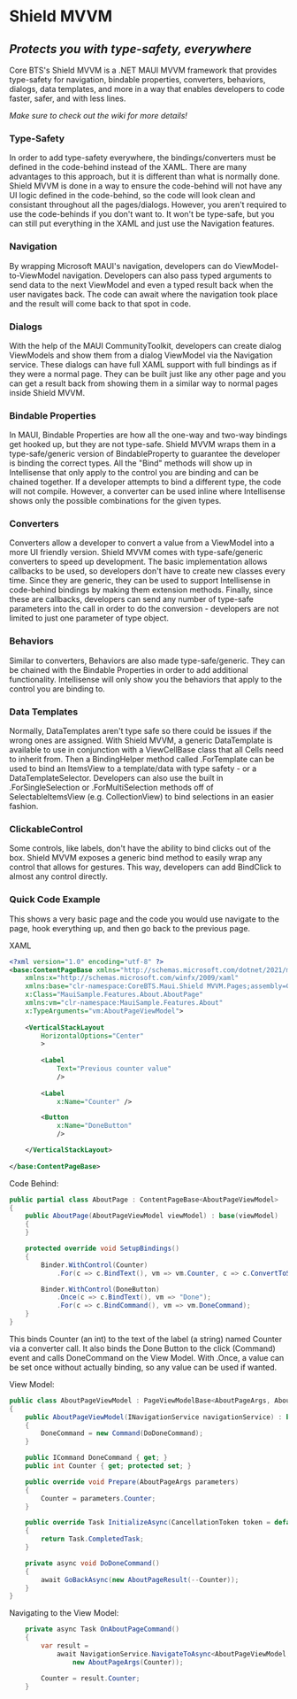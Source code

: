 # Shield MVVM
## _Protects you with type-safety, everywhere_

Core BTS's Shield MVVM is a .NET MAUI MVVM framework that provides type-safety for navigation, bindable properties, converters, behaviors, dialogs, data templates, and more in a way that enables developers to code faster, safer, and with less lines.

_Make sure to check out the wiki for more details!_

### Type-Safety
In order to add type-safety everywhere, the bindings/converters must be defined in the code-behind instead of the XAML. There are many advantages to this approach, but it is different than what is normally done. Shield MVVM is done in a way to ensure the code-behind will not have any UI logic defined in the code-behind, so the code will look clean and consistant throughout all the pages/dialogs. However, you aren't required to use the code-behinds if you don't want to. It won't be type-safe, but you can still put everything in the XAML and just use the Navigation features.

### Navigation
By wrapping Microsoft MAUI's navigation, developers can do ViewModel-to-ViewModel navigation. Developers can also pass typed arguments to send data to the next ViewModel and even a typed result back when the user navigates back. The code can await where the navigation took place and the result will come back to that spot in code.

### Dialogs
With the help of the MAUI CommunityToolkit, developers can create dialog ViewModels and show them from a dialog ViewModel via the Navigation service. These dialogs can have full XAML support with full bindings as if they were a normal page. They can be built just like any other page and you can get a result back from showing them in a similar way to normal pages inside Shield MVVM.

### Bindable Properties
In MAUI, Bindable Properties are how all the one-way and two-way bindings get hooked up, but they are not type-safe. Shield MVVM wraps them in a type-safe/generic version of BindableProperty to guarantee the developer is binding the correct types. All the "Bind" methods will show up in Intellisense that only apply to the control you are binding and can be chained together. If a developer attempts to bind a different type, the code will not compile. However, a converter can be used inline where Intellisense shows only the possible combinations for the given types.

### Converters
Converters allow a developer to convert a value from a ViewModel into a more UI friendly version. Shield MVVM comes with type-safe/generic converters to speed up development. The basic implementation allows callbacks to be used, so developers don't have to create new classes every time. Since they are generic, they can be used to support Intellisense in code-behind bindings by making them extension methods. Finally, since these are callbacks, developers can send any number of type-safe parameters into the call in order to do the conversion - developers are not limited to just one parameter of type object.

### Behaviors
Similar to converters, Behaviors are also made type-safe/generic. They can be chained with the Bindable Properties in order to add additional functionality. Intellisense will only show you the behaviors that apply to the control you are binding to.

### Data Templates
Normally, DataTemplates aren't type safe so there could be issues if the wrong ones are assigned. With Shield MVVM, a generic DataTemplate is available to use in conjunction with a ViewCellBase class that all Cells need to inherit from. Then a BindingHelper method called .ForTemplate can be used to bind an ItemsView to a template/data with type safety - or a DataTemplateSelector. Developers can also use the built in .ForSingleSelection or .ForMultiSelection methods off of SelectableItemsView (e.g. CollectionView) to bind selections in an easier fashion.

### ClickableControl
Some controls, like labels, don't have the ability to bind clicks out of the box. Shield MVVM exposes a generic bind method to easily wrap any control that allows for gestures. This way, developers can add BindClick to almost any control directly.

### Quick Code Example

This shows a very basic page and the code you would use navigate to the page, hook everything up, and then go back to the previous page.

XAML
```xml
<?xml version="1.0" encoding="utf-8" ?>
<base:ContentPageBase xmlns="http://schemas.microsoft.com/dotnet/2021/maui"
    xmlns:x="http://schemas.microsoft.com/winfx/2009/xaml"
    xmlns:base="clr-namespace:CoreBTS.Maui.Shield MVVM.Pages;assembly=CoreBTS.Maui.Shield MVVM"
    x:Class="MauiSample.Features.About.AboutPage"
    xmlns:vm="clr-namespace:MauiSample.Features.About"
    x:TypeArguments="vm:AboutPageViewModel">
    
    <VerticalStackLayout
        HorizontalOptions="Center"
        >
        
        <Label
            Text="Previous counter value" 
            />
        
        <Label 
            x:Name="Counter" />

        <Button
            x:Name="DoneButton"
            />

    </VerticalStackLayout>
    
</base:ContentPageBase>
```

Code Behind:
```csharp
public partial class AboutPage : ContentPageBase<AboutPageViewModel>
{
    public AboutPage(AboutPageViewModel viewModel) : base(viewModel)
    {
    }

    protected override void SetupBindings()
    {
        Binder.WithControl(Counter)
            .For(c => c.BindText(), vm => vm.Counter, c => c.ConvertToString());

        Binder.WithControl(DoneButton)
            .Once(c => c.BindText(), vm => "Done");
            .For(c => c.BindCommand(), vm => vm.DoneCommand);
    }
}
```
This binds Counter (an int) to the text of the label (a string) named Counter via a converter call. It also binds the Done Button to the click (Command) event and calls DoneCommand on the View Model. With .Once, a value can be set once without actually binding, so any value can be used if wanted.

View Model:
```csharp
public class AboutPageViewModel : PageViewModelBase<AboutPageArgs, AboutPageResult>
{
    public AboutPageViewModel(INavigationService navigationService) : base(navigationService)
    {
        DoneCommand = new Command(DoDoneCommand);
    }

    public ICommand DoneCommand { get; }
    public int Counter { get; protected set; }

    public override void Prepare(AboutPageArgs parameters)
    {
        Counter = parameters.Counter;
    }

    public override Task InitializeAsync(CancellationToken token = default)
    {
        return Task.CompletedTask;
    }

    private async void DoDoneCommand()
    {
        await GoBackAsync(new AboutPageResult(--Counter));
    }
}
```

Navigating to the View Model:
```csharp
    private async Task OnAboutPageCommand()
    {
        var result = 
            await NavigationService.NavigateToAsync<AboutPageViewModel, AboutPageArgs, AboutPageResult>(
                new AboutPageArgs(Counter));

        Counter = result.Counter;
    }
```
